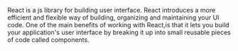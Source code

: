 React is a js library for building user interface.
React introduces a more efficient and flexible way of building, 
organizing and maintaining your UI code.
One of the main benefits of working with React,is that it lets you build your application's user interface by breaking it up into small reusable pieces of code called components.
